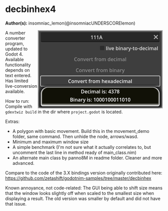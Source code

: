 # decbinhex4

**Author(s):** insomniac_lemon(@insomniacUNDERSCORElemon)

<img align="right" src="readme/decbinhex4_preview.png" alt="A screenshot of the demo program. A text input reads 111A, 2 options are greyed out while one has been clicked: Convert from hexadecimal. A result box at the bottom says... Decimal is: 4378. There is also a binary result but I am sure you believe me."/>

A number converter program, updated to Godot 4. Available functionality depends on text entered. Has limited live-conversion available.

How to run: Compile with `gdextwiz build` in the dir where `project.godot` is located. <!--(I use this command in my editor to compile from any src file: `nim c ../bootstrap`)-->

Extras:

- A polygon with basic movement. Build this in the movement_demo folder, same command. Then unhide the node, arrows/wasd.
- Minimum and maximum window size
- A simple benchmark (I'm not sure what it actually correlates to, but uncomment the last line in method ready of main_class.nim)
- An alternate main class by panno8M in readme folder. Cleaner and more advanced.

Compare to the code of the 3.X bindings version originally contributed here: https://github.com/zetashift/godotnim-samples/tree/master/decbinhex

Known annoyance, not code-related: The GUI being able to shift size means that the window looks slightly off when scaled to the smallest size when displaying a result. The old version was smaller by default and did not have that issue.
